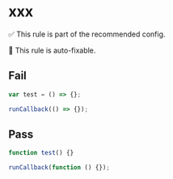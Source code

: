 # xxx

✅ This rule is part of the recommended config.

🔧 This rule is auto-fixable.

## Fail

```javascript
var test = () => {};
```

```javascript
runCallback(() => {});
```

## Pass

```javascript
function test() {}
```

```javascript
runCallback(function () {});
```
